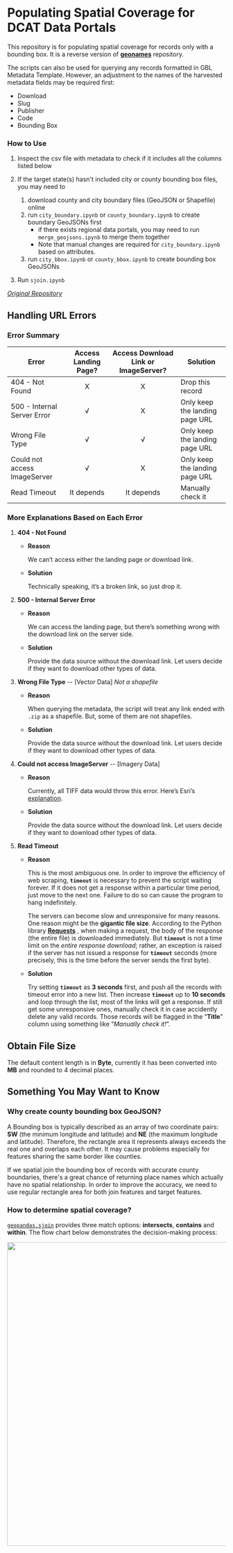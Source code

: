 # Populating Spatial Coverage for DCAT Data Portals

This repository is for populating spatial coverage for records only with a bounding box. It is a reverse version of **<a href='https://github.com/YijingZhou33/geonames'>geonames</a>** repository. 

The scripts can also be used for querying any records formatted in GBL Metadata Template. However, an adjustment to the names of the harvested metadata fields may be required first:

- Download
- Slug
- Publisher
- Code
- Bounding Box

### How to Use

1. Inspect the csv file with metadata to check if it includes all the columns listed below
2. If the target state(s) hasn't included city or county bounding box files, you may need to 
   1. download county and city boundary files (GeoJSON or Shapefile) online
   2. run `city_boundary.ipynb` or `county_boundary.ipynb` to create boundary GeoJSONs first
      - if there exists regional data portals, you may need to run `merge_geojsons.ipynb` to merge them together
      - Note that manual changes are required for `city_boundary.ipynb` based on attributes. 
   3. run `city_bbox.ipynb` or `county_bbox.ipynb` to create bounding box GeoJSONs

3. Run `sjoin.ipynb` 



*<a href="https://github.com/BTAA-Geospatial-Data-Project/bbox_to_placename">Original Repository</a>*



## Handling URL Errors

### Error Summary

| Error                        | Access Landing Page? | Access Download Link or ImageServer? | Solution                       |
| ---------------------------- | :------------------: | :----------------------------------: | ------------------------------ |
| 404 - Not Found              |          X           |                  X                   | Drop this record               |
| 500 - Internal Server Error  |          √           |                  X                   | Only keep the landing page URL |
| Wrong File Type              |          √           |                  √                   | Only keep the landing page URL |
| Could not access ImageServer |          √           |                  X                   | Only keep the landing page URL |
| Read Timeout                 |      It depends      |              It depends              | Manually check it              |



### More Explanations Based on Each Error

1. **404 - Not Found**

   - **Reason**

     We can’t access either the landing page or download link. 

   - **Solution** 

     Technically speaking, it’s a broken link, so just drop it. 

2. **500 - Internal Server Error**

   - **Reason** 

     We can access the landing page, but there’s something wrong with the download link on the server side.

   - **Solution** 

     Provide the data source without the download link. Let users decide if they want to download other types of data.

3. **Wrong File Type** -- [Vector Data] *Not a shapefile*

   - **Reason** 

     When querying the metadata, the script will treat any link ended with `.zip` as a shapefile. But, some of them are not shapefiles. 

   - **Solution** 

     Provide the data source without the download link. Let users decide if they want to download other types of data.

4. **Could not access ImageServer**  -- [Imagery Data] 

   - **Reason** 

     Currently, all TIFF data would throw this error. Here’s Esri’s [explanation](https://support.esri.com/en/technical-article/000012620). 

   - **Solution** 

     Provide the data source without the download link. Let users decide if they want to download other types of data.

5. **Read Timeout**

   - **Reason** 

      This is the most ambiguous one. In order to improve the efficiency of web scraping, **`timeout`** is necessary to prevent the script waiting forever. If it does not get       a response within a particular time period, just move to the next one. Failure to do so can cause the program to hang indefinitely. 

     The servers can become slow and unresponsive for many reasons. One reason might be the **gigantic file size**. According to the Python library 
     **[Requests](https://requests.readthedocs.io/en/master/user/advanced/)** , when making a request, the body of the response (the entire file) is downloaded immediately.        But **`timeout`** is not a time limit on the *entire response download*; rather, an exception is raised if the server has not issued a response for **`timeout`** seconds      (more precisely, this is the time before the server sends the first byte). 

   - **Solution**

     Try setting **`timeout`** as **3 seconds** first, and push all the records with timeout error into a new list. Then increase **`timeout`** up to **10 seconds** and loop      through the list, most of the links will get a response. If still get some unresponsive ones, manually check it in case accidently delete any valid records. Those            records will be flagged in the “**Title**” column using something like “*Manually check it!*”.



## Obtain File Size

The default content length is in **Byte**, currently it has been converted into **MB** and rounded to 4 decimal places.



## Something You May Want to Know 

### Why create county bounding box GeoJSON?

A Bounding box is typically described as an array of two coordinate pairs: **SW** (the minimum longitude and latitude) and **NE** (the maximum longitude and latitude). Therefore, the rectangle area it represents always exceeds the real one and overlaps each other. It may cause problems especially for features sharing the same border like counties. 

If we spatial join the bounding box of records with accurate county boundaries, there's a great chance of returning place names which actually have no spatial relationship. In order to improve the accuracy, we need to use regular rectangle area for both join features and target features. 

### How to determine spatial coverage?

<a href='https://geopandas.org/reference/geopandas.sjoin.html'>`geopandas.sjoin`</a> provides three match options: **intersects**, **contains** and **within**. The flow chart below demonstrates the decision-making process:

<img src="https://user-images.githubusercontent.com/66186715/107158001-e2e4ab80-694c-11eb-924f-d04937b8176d.png" width="700" />

